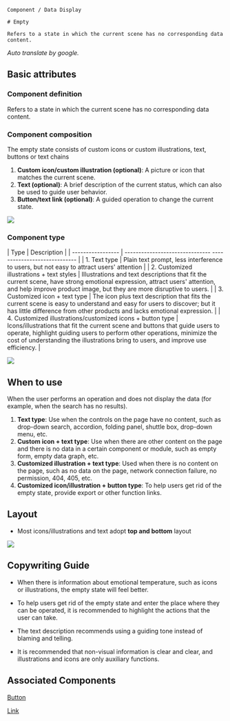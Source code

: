 `````
Component / Data Display

# Empty

Refers to a state in which the current scene has no corresponding data content.
`````

*Auto translate by google.*

## Basic attributes

### Component definition

Refers to a state in which the current scene has no corresponding data content.

### Component composition

The empty state consists of custom icons or custom illustrations, text, buttons or text chains

1. **Custom icon/custom illustration (optional)**: A picture or icon that matches the current scene.
2. **Text (optional)**: A brief description of the current status, which can also be used to guide user behavior.
3. **Button/text link (optional)**: A guided operation to change the current state.

![](https://p1-arco.byteimg.com/tos-cn-i-uwbnlip3yd/86106e67006647e54be96e7ee355c426.png~tplv-uwbnlip3yd-webp.webp)

### Component type

| Type | Description |
| ----------------- | ------------------------------- ----------------------------- |
| 1. Text type | Plain text prompt, less interference to users, but not easy to attract users' attention |
| 2. Customized illustrations + text styles | Illustrations and text descriptions that fit the current scene, have strong emotional expression, attract users' attention, and help improve product image, but they are more disruptive to users. |
| 3. Customized icon + text type | The icon plus text description that fits the current scene is easy to understand and easy for users to discover; but it has little difference from other products and lacks emotional expression. |
| 4. Customized illustrations/customized icons + button type | Icons/illustrations that fit the current scene and buttons that guide users to operate, highlight guiding users to perform other operations, minimize the cost of understanding the illustrations bring to users, and improve use efficiency. |

![](https://p1-arco.byteimg.com/tos-cn-i-uwbnlip3yd/b0e56300f812be8b2bbb65a03abc094f.png~tplv-uwbnlip3yd-webp.webp)

## When to use

When the user performs an operation and does not display the data (for example, when the search has no results).

1. **Text type**: Use when the controls on the page have no content, such as drop-down search, accordion, folding panel, shuttle box, drop-down menu, etc.
2. **Custom icon + text type**: Use when there are other content on the page and there is no data in a certain component or module, such as empty form, empty data graph, etc.
3. **Customized illustration + text type**: Used when there is no content on the page, such as no data on the page, network connection failure, no permission, 404, 405, etc.
4. **Customized icon/illustration + button type**: To help users get rid of the empty state, provide export or other function links.

## Layout

- Most icons/illustrations and text adopt **top and bottom** layout

![](https://p1-arco.byteimg.com/tos-cn-i-uwbnlip3yd/63c93c5bba5f4704959b568ee0290139~tplv-uwbnlip3yd-image.image)

## Copywriting Guide

- When there is information about emotional temperature, such as icons or illustrations, the empty state will feel better.

- To help users get rid of the empty state and enter the place where they can be operated, it is recommended to highlight the actions that the user can take.

- The text description recommends using a guiding tone instead of blaming and telling.

- It is recommended that non-visual information is clear and clear, and illustrations and icons are only auxiliary functions.

## Associated Components

[Button](/react/components/button)

[Link](/react/components/link)
